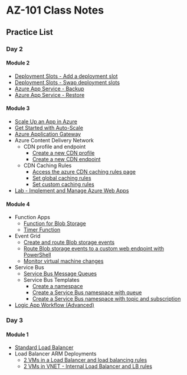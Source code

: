 # AZ-101 Class Notes

## Practice List

### Day 2

#### Module 2

* [Deployment Slots - Add a deployment slot](https://docs.microsoft.com/en-us/azure/app-service/web-sites-staged-publishing#add-a-deployment-slot)
* [Deployment Slots - Swap deployment slots](https://docs.microsoft.com/en-us/azure/app-service/web-sites-staged-publishing#swap-deployment-slots)
* [Azure App Service - Backup](https://docs.microsoft.com/en-us/azure/app-service/web-sites-backup)
* [Azure App Service - Restore](https://docs.microsoft.com/en-us/azure/app-service/web-sites-restore)

#### Module 3

* [Scale Up an App in Azure](https://docs.microsoft.com/en-us/azure/app-service/web-sites-scale#scale-up-your-pricing-tier)
* [Get Started with Auto-Scale](https://docs.microsoft.com/en-us/azure/monitoring-and-diagnostics/monitoring-autoscale-get-started)
* [Azure Application Gateway](https://docs.microsoft.com/en-us/azure/application-gateway/quick-create-portal)
* Azure Content Delivery Network
  * CDN profile and endpoint
    * [Create a new CDN profile](https://docs.microsoft.com/en-us/azure/cdn/cdn-create-new-endpoint#create-a-new-cdn-profile)
    * [Create a new CDN endpoint](https://docs.microsoft.com/en-us/azure/cdn/cdn-create-new-endpoint#create-a-new-cdn-endpoint)
  * CDN Caching Rules
    * [Access the azure CDN caching rules page](https://docs.microsoft.com/en-us/azure/cdn/cdn-caching-rules-tutorial#open-the-azure-cdn-caching-rules-page)
    * [Set global caching rules](https://docs.microsoft.com/en-us/azure/cdn/cdn-caching-rules-tutorial#set-global-caching-rules)
    * [Set custom caching rules](https://docs.microsoft.com/en-us/azure/cdn/cdn-caching-rules-tutorial#set-custom-caching-rules)
* [Lab - Implement and Manage Azure Web Apps](https://github.com/MicrosoftLearning/AZ-101-MicrosoftAzureIntegrationandSecurity/blob/master/Instructions/az-101-02__instructions.md)

#### Module 4
* Function Apps
  * [Function for Blob Storage](https://docs.microsoft.com/en-us/azure/azure-functions/functions-create-storage-blob-triggered-function)
  * [Timer Function](https://docs.microsoft.com/en-us/azure/azure-functions/functions-create-scheduled-function#create-an-azure-function-app)
* Event Grid
  * [Create and route Blob storage events](https://docs.microsoft.com/en-us/azure/event-grid/blob-event-quickstart-portal)
  * [Route Blob storage events to a custom web endpoint with PowerShell](https://docs.microsoft.com/en-us/azure/storage/blobs/storage-blob-event-quickstart-powershell?toc=/azure/event-grid/toc.json)
  * [Monitor virtual machine changes](https://docs.microsoft.com/en-us/azure/event-grid/monitor-virtual-machine-changes-event-grid-logic-app)
* Service Bus
  * [Service Bus Message Queues](https://docs.microsoft.com/en-us/azure/service-bus-messaging/service-bus-quickstart-portal#create-a-queue)
  * Service Bus Templates
    * [Create a namespace](https://docs.microsoft.com/en-us/azure/service-bus-messaging/service-bus-resource-manager-namespace)
    * [Create a Service Bus namespace with queue](https://docs.microsoft.com/en-us/azure/service-bus-messaging/service-bus-resource-manager-namespace-queue)
    * [Create a Service Bus namespace with topic and subscription](https://docs.microsoft.com/en-us/azure/service-bus-messaging/service-bus-resource-manager-namespace-topic)
 * [Logic App Workflow (Advanced)](https://docs.microsoft.com/en-us/azure/logic-apps/tutorial-build-schedule-recurring-logic-app-workflow)
 
 ### Day 3
 
 #### Module 1
 
 * [Standard Load Balancer](https://docs.microsoft.com/en-us/azure/load-balancer/quickstart-load-balancer-standard-public-portal)
 * Load Balancer ARM Deployments
   * [2 VMs in a Load Balancer and load balancing rules](https://azure.microsoft.com/en-us/resources/templates/201-2-vms-loadbalancer-lbrules/)
   * [2 VMs in VNET - Internal Load Balancer and LB rules](https://azure.microsoft.com/en-us/resources/templates/201-2-vms-internal-load-balancer/)

